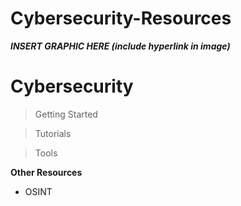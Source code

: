 # Cybersecurity-Resources

***INSERT GRAPHIC HERE (include hyperlink in image)***

# Cybersecurity

> Getting Started

> Tutorials

> Tools

**Other Resources**

- OSINT

